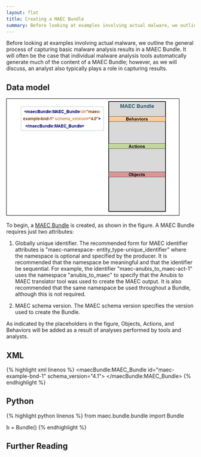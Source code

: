 ```yaml
---
layout: flat
title: Creating a MAEC Bundle
summary: Before looking at examples involving actual malware, we outline the general process of capturing basic malware analysis results in a MAEC Bundle.  It will often be the case that individual malware analysis tools automatically generate much of the content of a MAEC Bundle; however, as we will discuss, an analyst also typically plays a role in capturing results. 
---
```


Before looking at examples involving actual malware, we outline the general process of capturing basic malware analysis results in a MAEC Bundle.  It will often be the case that individual malware analysis tools automatically generate much of the content of a MAEC Bundle; however, as we will discuss, an analyst also typically plays a role in capturing results. 


## Data model

<img src="maec_bundle.png" alt="Empty MAEC Bundle" class="aside-text"/>

To begin, a [MAEC Bundle](/data-model/{{site.current_version}}/maecBundle/BundleType) is created, as shown in the figure.  A MAEC Bundle requires just two attributes:

1.    Globally unique identifier. 
    The recommended form for MAEC identifier attributes is "maec-namespace-   entity_type-unique_identifier" where the namespace is optional and specified by the producer.  It is recommended that the namespace be meaningful and that the identifier be sequential.  For example, the identifier "maec-anubis_to_maec-act-1" uses the namespace "anubis_to_maec" to specify that the Anubis to MAEC translator tool  was used to create the MAEC output.  It is also recommended that the same namespace be used throughout a Bundle, although this is not required.

2.    MAEC schema version. 
    The MAEC schema version specifies the version used to create the Bundle.

As indicated by the placeholders in the figure, Objects, Actions, and Behaviors will be added as a result of analyses performed by tools and analysts.


## XML

{% highlight xml linenos %}
<maecBundle:MAEC_Bundle
 id="maec-example-bnd-1" schema_version="4.1">
 </maecBundle:MAEC_Bundle>
{% endhighlight %}

## Python

{% highlight python linenos %}
from maec.bundle.bundle import Bundle

b = Bundle()
{% endhighlight %}

## Further Reading

